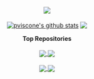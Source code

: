 <p align="center">
 <a href="">
  <img align="center" src="https://media2.giphy.com/media/cFkiFMDg3iFoI/giphy.gif?cid=ecf05e47q1lq31adahjdz7p18rwqsbbj8w2t8j3dn58r9eq0&rid=giphy.gif&ct=g" />
</a>
  <br />
<br />
 <a href="[https://github.com/pviscone/github-readme-stats"><img align="center" src="https://github-readme-stats-blue-three-52.vercel.app/api?username=pviscone&show_icons=true&include_all_commits=true&theme=default&hide_border=true&hide_rank=true&count_private=true](https://github-readme-stats.vercel.app/api?username=pviscone&count_private=true&show_icons=true&count_private=true&include_all_commits=true)" alt="pviscone's github stats" /></a>  <a href="https://github.com/pviscone/github-readme-stats"><img align="center" src="https://github-readme-stats-blue-three-52.vercel.app/api/top-langs/?username=pviscone&layout=compact&theme=default&hide_border=true&hide=Tcl%2Cjupyter%20notebook%2Cmakefile%2Ccss%2Chtml%2Cjavascript%2Ctex%2Cperl&langs_count=8&exclude_repo=Cpp-Repo-Template%2CArcHEP" /></a> 
 

  </p>
  
<p align="center">
  <strong>Top Repositories</strong></h1>
  <br />
  <br />
<a href="https://github.com/pviscone/ArcHEP">
  <img align="center" src="https://github-readme-stats-blue-three-52.vercel.app/api/pin/?username=pviscone&repo=ArcHEP" />
</a>
<a href="https://github.com/pviscone/TrackG4">
  <img align="center" src="https://github-readme-stats-blue-three-52.vercel.app/api/pin/?username=pviscone&repo=TrackG4" />
</a>



<br />
<br />

<a href="https://github.com/pviscone/flowmodoro">
  <img align="center" src="https://github-readme-stats-blue-three-52.vercel.app/api/pin/?username=pviscone&repo=flowmodoro" />
</a>
<a href="https://github.com/pviscone/MLPy">
  <img align="center" src="https://github-readme-stats-blue-three-52.vercel.app/api/pin/?username=pviscone&repo=MLPy" />
</a>

</p>

